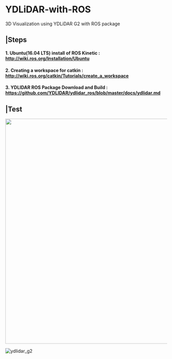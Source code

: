 # YDLiDAR-with-ROS
3D Visualization using YDLiDAR G2 with ROS package


## |Steps

#### 1. Ubuntu(16.04 LTS) install of ROS Kinetic : http://wiki.ros.org/Installation/Ubuntu 
#### 2. Creating a workspace for catkin : http://wiki.ros.org/catkin/Tutorials/create_a_workspace
#### 3. YDLIDAR ROS Package Download and Build : https://github.com/YDLIDAR/ydlidar_ros/blob/master/docs/ydlidar.md 

## |Test

<img src="https://user-images.githubusercontent.com/57350752/116883645-ceb8fd80-ac60-11eb-965d-77bf6883463c.gif" width="1000" height="700">

![ydlidar_g2](https://user-images.githubusercontent.com/57350752/116883645-ceb8fd80-ac60-11eb-965d-77bf6883463c.gif)

